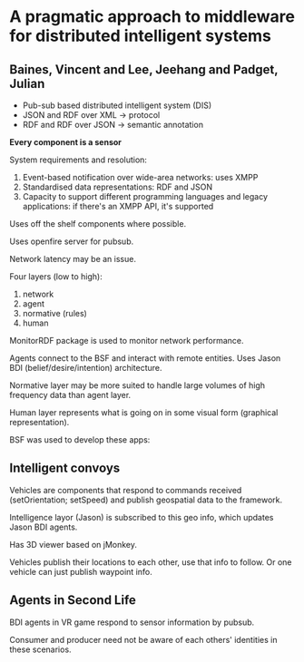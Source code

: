 # A pragmatic approach to middleware for distributed intelligent systems
## Baines, Vincent and Lee, Jeehang and Padget, Julian
- Pub-sub based distributed intelligent system (DIS)
- JSON and RDF over XML -> protocol
- RDF and RDF over JSON -> semantic annotation
        
**Every component is a sensor**
        
System requirements and resolution:
1. Event-based notification over wide-area networks: uses XMPP
2. Standardised data representations: RDF and JSON
3. Capacity to support different programming languages and legacy applications: if there's an XMPP API, it's supported
        
Uses off the shelf components where possible.
        
Uses openfire server for pubsub.
        
Network latency may be an issue.
        
Four layers (low to high):
1. network
2. agent
3. normative (rules)
4. human
        
MonitorRDF package is used to monitor network performance.
        
Agents connect to the BSF and interact with remote entities. Uses Jason BDI (belief/desire/intention) architecture.
        
Normative layer may be more suited to handle large volumes of high frequency data than agent layer.
        
Human layer represents what is going on in some visual form (graphical representation).
        
BSF was used to develop these apps:
        
## Intelligent convoys
Vehicles are components that respond to commands received (setOrientation; setSpeed) and publish geospatial data to the framework.
        
Intelligence layor (Jason) is subscribed to this geo info, which updates Jason BDI agents.
        
Has 3D viewer based on jMonkey.
        
Vehicles publish their locations to each other, use that info to follow. Or one vehicle can just publish waypoint info.
        
## Agents in Second Life
BDI agents in VR game respond to sensor information by pubsub.
        
Consumer and producer need not be aware of each others' identities in these scenarios.
